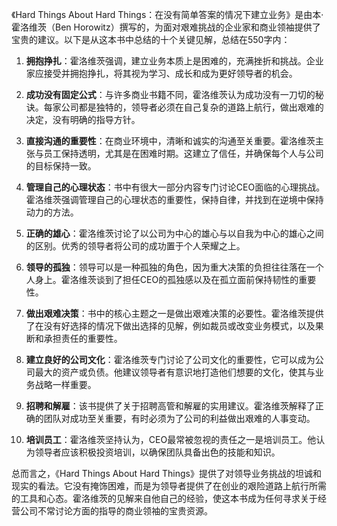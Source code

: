 《Hard Things About Hard Things：在没有简单答案的情况下建立业务》是由本·霍洛维茨（Ben Horowitz）撰写的，为面对艰难挑战的企业家和商业领袖提供了宝贵的建议。以下是从这本书中总结的十个关键见解，总结在550字内：

1. **拥抱挣扎**：霍洛维茨强调，建立业务本质上是困难的，充满挫折和挑战。企业家应接受并拥抱挣扎，将其视为学习、成长和成为更好领导者的机会。

2. **成功没有固定公式**：与许多商业书籍不同，霍洛维茨认为成功没有一刀切的秘诀。每家公司都是独特的，领导者必须在自己复杂的道路上航行，做出艰难的决定，没有明确的指导方针。

3. **直接沟通的重要性**：在商业环境中，清晰和诚实的沟通至关重要。霍洛维茨主张与员工保持透明，尤其是在困难时期。这建立了信任，并确保每个人与公司的目标保持一致。

4. **管理自己的心理状态**：书中有很大一部分内容专门讨论CEO面临的心理挑战。霍洛维茨强调管理自己的心理状态的重要性，保持自律，并找到在逆境中保持动力的方法。

5. **正确的雄心**：霍洛维茨讨论了以公司为中心的雄心与以自我为中心的雄心之间的区别。优秀的领导者将公司的成功置于个人荣耀之上。

6. **领导的孤独**：领导可以是一种孤独的角色，因为重大决策的负担往往落在一个人身上。霍洛维茨谈到了担任CEO的孤独感以及在孤立面前保持韧性的重要性。

7. **做出艰难决策**：书中的核心主题之一是做出艰难决策的必要性。霍洛维茨提供了在没有好选择的情况下做出选择的见解，例如裁员或改变业务模式，以及果断和承担责任的重要性。

8. **建立良好的公司文化**：霍洛维茨专门讨论了公司文化的重要性，它可以成为公司最大的资产或负债。他建议领导者有意识地打造他们想要的文化，使其与业务战略一样重要。

9. **招聘和解雇**：该书提供了关于招聘高管和解雇的实用建议。霍洛维茨解释了正确的团队对成功至关重要，有时必须为了公司的利益做出艰难的人事变动。

10. **培训员工**：霍洛维茨坚持认为，CEO最常被忽视的责任之一是培训员工。他认为领导者应该积极投资培训，以确保团队具备出色的技能和知识。

总而言之，《Hard Things About Hard Things》提供了对领导业务挑战的坦诚和现实的看法。它没有掩饰困难，而是为领导者提供了在创业的艰险道路上航行所需的工具和心态。霍洛维茨的见解来自他自己的经验，使这本书成为任何寻求关于经营公司不常讨论方面的指导的商业领袖的宝贵资源。